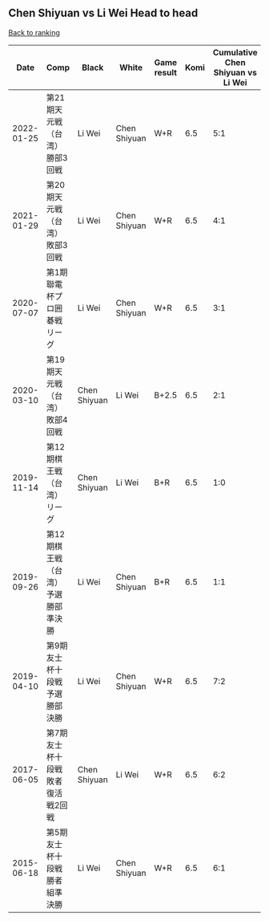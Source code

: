 ## Chen Shiyuan vs Li Wei Head to head

[Back to ranking](../../index.md)




| **Date** | **Comp** | **Black** | **White** | **Game result** | **Komi** | **Cumulative Chen Shiyuan vs Li Wei** | **Chen Shiyuan streak** | **Li Wei streak** | 
| --- | --- | --- | --- | --- | --- | --- | --- | --- |
| 2022-01-25 | 第21期天元戦（台湾）勝部3回戦 | Li Wei | Chen Shiyuan | W+R | 6.5 | 5:1 | 4 | 0 | 
| 2021-01-29 | 第20期天元戦（台湾）敗部3回戦 | Li Wei | Chen Shiyuan | W+R | 6.5 | 4:1 | 3 | 0 | 
| 2020-07-07 | 第1期聯電杯プロ囲碁戦リーグ | Li Wei | Chen Shiyuan | W+R | 6.5 | 3:1 | 2 | 0 | 
| 2020-03-10 | 第19期天元戦（台湾）敗部4回戦 | Chen Shiyuan | Li Wei | B+2.5 | 6.5 | 2:1 | 1 | 0 | 
| 2019-11-14 | 第12期棋王戦（台湾）リーグ | Chen Shiyuan | Li Wei | B+R | 6.5 | 1:0 | 1 | 0 | 
| 2019-09-26 | 第12期棋王戦（台湾）予選勝部準決勝 | Li Wei | Chen Shiyuan | B+R | 6.5 | 1:1 | 0 | 1 | 
| 2019-04-10 | 第9期友士杯十段戦予選勝部決勝 | Li Wei | Chen Shiyuan | W+R | 6.5 | 7:2 | 1 | 0 | 
| 2017-06-05 | 第7期友士杯十段戦敗者復活戦2回戦 | Chen Shiyuan | Li Wei | W+R | 6.5 | 6:2 | 0 | 1 | 
| 2015-06-18 | 第5期友士杯十段戦勝者組準決勝 | Li Wei | Chen Shiyuan | W+R | 6.5 | 6:1 | 5 | 0 |




